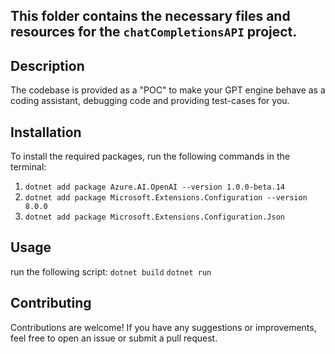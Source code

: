 ## This folder contains the necessary files and resources for the `chatCompletionsAPI` project.

## Description
The codebase is provided as a "POC" to make your GPT engine behave as a coding assistant, debugging code and providing test-cases for you.

## Installation
To install the required packages, run the following commands in the terminal:

1) `dotnet add package Azure.AI.OpenAI --version 1.0.0-beta.14`
2) `dotnet add package Microsoft.Extensions.Configuration --version 8.0.0`
3) `dotnet add package Microsoft.Extensions.Configuration.Json`

## Usage
run the following script:
`dotnet build`
`dotnet run`

## Contributing
Contributions are welcome! If you have any suggestions or improvements, feel free to open an issue or submit a pull request.


